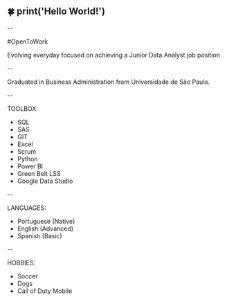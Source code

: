 ## 🍀 print('Hello World!')
>
--

#OpenToWork

Evolving everyday focused on achieving a Junior Data Analyst job position

--

Graduated in Business Administration from Universidade de São Paulo. 

-- 

TOOLBOX:
- SQL
- SAS
- GIT
- Excel
- Scrum
- Python
- Power BI
- Green Belt LSS
- Google Data Studio

--

LANGUAGES:
- Portuguese (Native)
- English (Advanced)
- Spanish (Basic)

--

HOBBIES:
- Soccer
- Dogs
- Call of Duty Mobile

